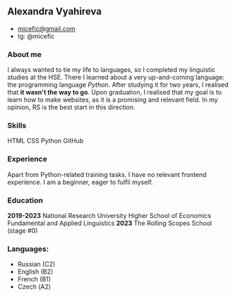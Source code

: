 ## **Alexandra Vyahireva**
* micefic@gmail.com
* tg: @micefic
### About me
I always wanted to tie my life to languages, so I completed my linguistic studies at the HSE. There I learned about a very up-and-coming language: the programming language _*Python*_. After studying it for two years, I realised that **it wasn't the way to go**. 
Upon  graduation, I realised that my goal is to learn how to make websites, as it is a promising and relevant field. In my opinion, RS is the best start in this direction.
### Skills
HTML
CSS
Python
GitHub
### Experience
Apart from Python-related training tasks, I have no relevant frontend experience. I am a beginner, eager to fulfil myself.
### Education
**2019-2023**
National Research University Higher School of Economics 
Fundamental and Applied Linguistics
**2023**
The Rolling Scopes School (stage #0)
### Languages:
* Russian (C2)
* English (B2)
* French (B1)
* Czech (А2)